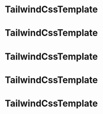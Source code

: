 # TailwindCssTemplate
# TailwindCssTemplate
# TailwindCssTemplate
# TailwindCssTemplate
# TailwindCssTemplate
